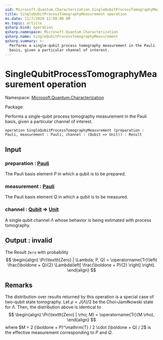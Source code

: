 ```yaml
---
uid: Microsoft.Quantum.Characterization.SingleQubitProcessTomographyMeasurement
title: SingleQubitProcessTomographyMeasurement operation
ms.date: 11/7/2020 12:00:00 AM
ms.topic: article
qsharp.kind: operation
qsharp.namespace: Microsoft.Quantum.Characterization
qsharp.name: SingleQubitProcessTomographyMeasurement
qsharp.summary: >-
  Performs a single-qubit process tomography measurement in the Pauli
  basis, given a particular channel of interest.
---
```


# SingleQubitProcessTomographyMeasurement operation

Namespace: [Microsoft.Quantum.Characterization](xref:Microsoft.Quantum.Characterization)

Package: [](https://nuget.org/packages/)


Performs a single-qubit process tomography measurement in the Paulibasis, given a particular channel of interest.

```qsharp
operation SingleQubitProcessTomographyMeasurement (preparation : Pauli, measurement : Pauli, channel : (Qubit => Unit)) : Result
```


## Input

### preparation : [Pauli](xref:microsoft.quantum.lang-ref.pauli)

The Pauli basis element $P$ in which a qubit is to be prepared.


### measurement : [Pauli](xref:microsoft.quantum.lang-ref.pauli)

The Pauli basis element $Q$ in which a qubit is to be measured.


### channel : [Qubit](xref:microsoft.quantum.lang-ref.qubit) => [Unit](xref:microsoft.quantum.lang-ref.unit) 

A single qubit channel $\Lambda$ whose behavior is being estimatedwith process tomography.



## Output : __invalid<Result>__

The Result `Zero` with probability$$\begin{align}\Pr(\texttt{Zero} | \Lambda; P, Q) = \operatorname{Tr}\left(\frac{\boldone + Q}{2} \Lambda\left[\frac{\boldone + P}{2}\right]\right).\end{align}$$

## Remarks

The distribution over results returned by this operation is a specialcase of two-qubit state tomography. Let $\rho = J(\Lambda) / 2$ bethe Choi–Jamiłkowski state for $\Lambda$. Then, the distribution aboveis identical to$$\begin{align}\Pr(\texttt{Zero} | \rho; M) = \operatorname{Tr}(M \rho),\end{align}$$where $M = 2 (\boldone + P)^\mathrm{T} / 2 \cdot (\boldone + Q) / 2$is the effective measurement corresponding to $P$ and $Q$.